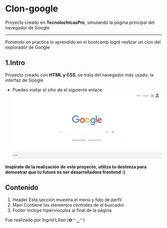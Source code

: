 # Clon-google
Proyecto creado en **TecnolochicasPro**, simulando la página principal del navegador de Google
******
Poniendo en practica lo aprendido en el bootcamp logré realizar un clon del explorador de Google
## 1.Intro
Proyecto creado con **HTML y CSS**, se trata del navegador más usado: la interfaz de Google
* Puedes visitar el sitio de el siguiente enlace
![Clon de Google](imagenes/Captura-Clon.jpeg)

**Inspirate de la realización de este proyecto, utiliza tu destreza para demostrar que tu futuro es ser desarrolladora frontend :)**
## Contenido
1. Header
Esta sección muestra el menú y foto de perfil
2. Main
Contiene los elementos centrales de el buscador
3. Footer
Incluye hipervínculos al final de la página

Fue realizado por Ingrid Lilian (✿◠‿◠)
